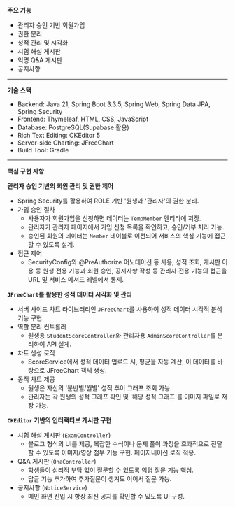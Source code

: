 **주요 기능**
   * 관리자 승인 기반 회원가입
   * 권한 분리
   * 성적 관리 및 시각화
   * 시험 해설 게시판
   * 익명 Q&A 게시판
   * 공지사항
---
**기술 스택**
   * Backend: Java 21, Spring Boot 3.3.5, Spring Web, Spring Data JPA, Spring Security
   * Frontend: Thymeleaf, HTML, CSS, JavaScript
   * Database: PostgreSQL(Supabase 활용)
   * Rich Text Editing: CKEditor 5
   * Server-side Charting: JFreeChart
   * Build Tool: Gradle
---
**핵심 구현 사항**

**관리자 승인 기반의 회원 관리 및 권한 제어**
  * Spring Security를 활용하여 ROLE 기반 '원생과 '관리자'의 권한 분리.
   * 가입 승인 절차
     * 사용자가 회원가입을 신청하면 데이터는 `TempMember` 엔티티에 저장.
     * 관리자가 관리자 페이지에서 가입 신청 목록을 확인하고, 승인/거부 처리 가능.
     * 승인된 회원의 데이터는 `Member` 테이블로 이전되어 서비스의 핵심 기능에 접근할 수 있도록 설계.
   * 접근 제어
     * SecurityConfig와 @PreAuthorize 어노테이션 등 사용, 성적 조회, 게시판 이용 등 원생 전용
       기능과 회원 승인, 공지사항 작성 등 관리자 전용 기능의 접근을 URL 및 서비스 메서드 레벨에서 통제.


 **`JFreeChart`를 활용한 성적 데이터 시각화 및 관리**
  * 서버 사이드 차트 라이브러리인 `JFreeChart`를 사용하여 성적 데이터 시각적 분석 기능 구현.
   * 역할 분리 컨트롤러
     * 원생용 `StudentScoreController`와 관리자용 `AdminScoreController`를 분리하여 API 설계.
   * 차트 생성 로직
     * ScoreService에서 성적 데이터 업로드 시, 평균을 자동 계산, 이 데이터를 바탕으로 JFreeChart 객체 생성.
   * 동적 차트 제공
     * 원생은 자신의 '분반별/월별' 성적 추이 그래프 조회 가능.
     * 관리자는 각 원생의 성적 그래프 확인 및 '해당 성적 그래프'를 이미지 파일로 저장 가능.


  **`CKEditor` 기반의 인터랙티브 게시판 구현**
   * 시험 해설 게시판 (`ExamController`)
     * 블로그 형식의 UI를 제공, 복잡한 수식이나 문제 풀이 과정을 효과적으로 전달할 수 있도록 이미지/영상 첨부 기능 구현.
       페이지네이션 로직 적용.
   * Q&A 게시판 (`QnaController`)
     * 학생들이 심리적 부담 없이 질문할 수 있도록 익명 질문 기능 핵심.
     * 답글 기능 추가하여 추가질문이 생겨도 이어서 질문 가능.
   * 공지사항 (`NoticeService`)
      * 메인 화면 진입 시 항상 최신 공지를 확인할 수 있도록 UI 구성.
